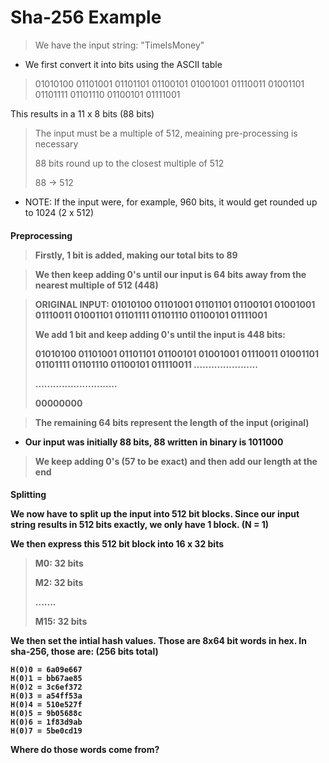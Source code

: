 # Sha-256 Example

> We have the input string: "TimeIsMoney"

- We first convert it into bits using the ASCII table

> 01010100 01101001 01101101 01100101 01001001 01110011 01001101 01101111 01101110 01100101 01111001

This results in a 11 x 8 bits (88 bits)

> The input must be a multiple of 512, meaining pre-processing is necessary
>
> 88 bits round up to the closest multiple of 512
>
> 88 -> 512

- NOTE: If the input were, for example, 960 bits, it would get rounded up to 1024 (2 x 512)

<h4> Preprocessing

> Firstly, 1 bit is added, making our total bits to 89

> We then keep adding 0's until our input is 64 bits away from the nearest multiple of 512 (448)

> ORIGINAL INPUT: 01010100 01101001 01101101 01100101 01001001 01110011 01001101 01101111 01101110 01100101 01111001
>
> We add 1 bit and keep adding 0's until the input is 448 bits: 
>
> 01010100 01101001 01101101 01100101 01001001 01110011 01001101 01101111 01101110 01100101 011110011 ......................
>
> ............................
>
> 00000000

> The remaining 64 bits represent the length of the input (original)

- Our input was initially 88 bits, 88 written in binary is 1011000

> We keep adding 0's (57 to be exact) and then add our length at the end

<h4> Splitting

We now have to split up the input into 512 bit blocks. Since our input string results in 512 bits exactly, we only have 1 block. (N = 1)

We then express this 512 bit block into 16 x 32 bits 

> M0: 32 bits
>
> M2: 32 bits
>
> .......
>
> M15: 32 bits


We then set the intial hash values. Those are 8x64 bit words in hex. In sha-256, those are: (256 bits total) 

```
H(0)0 = 6a09e667
H(0)1 = bb67ae85
H(0)2 = 3c6ef372
H(0)3 = a54ff53a
H(0)4 = 510e527f
H(0)5 = 9b05688c
H(0)6 = 1f83d9ab
H(0)7 = 5be0cd19
```

Where do those words come from?
